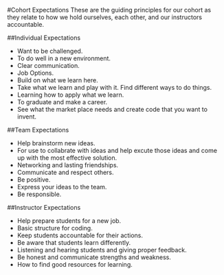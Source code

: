 #Cohort Expectations
These are the guiding principles for our cohort as they relate to how we hold ourselves, each other, and our instructors accountable.

##Individual Expectations
- Want to be challenged.
- To do well in a new environment. 
- Clear communication. 
- Job Options. 
- Build on what we learn here.
- Take what we learn and play with it. Find different ways to do things. 
- Learning how to apply what we learn.
- To graduate and make a career.
- See what the market place needs and create code that you want to invent. 

##Team Expectations
- Help brainstorm new ideas. 
- For use to collabrate with ideas and help excute those ideas and come up with the most effective solution.
- Networking and lasting friendships.
- Communicate and respect others.
- Be positive.
- Express your ideas to the team.
- Be responsible.

##Instructor Expectations
- Help prepare students for a new job.
- Basic structure for coding.
- Keep students accountable for their actions.
- Be aware that students learn differently. 
- Listening and hearing students and giving proper feedback. 
- Be honest and communicate strengths and weakness. 
- How to find good resources for learning. 
